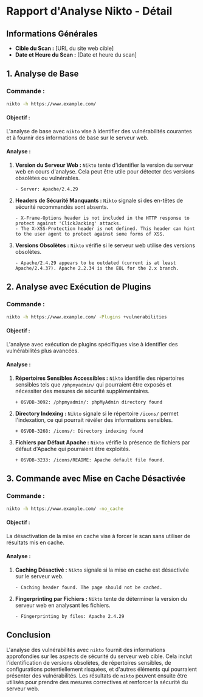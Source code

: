 
# Rapport d'Analyse Nikto - Détail

## Informations Générales
- **Cible du Scan :** [URL du site web cible]
- **Date et Heure du Scan :** [Date et heure du scan]

## 1. Analyse de Base
### Commande :
```bash
nikto -h https://www.example.com/
```

#### Objectif :
L'analyse de base avec `nikto` vise à identifier des vulnérabilités courantes et à fournir des informations de base sur le serveur web.

#### Analyse :
1. **Version du Serveur Web :** `Nikto` tente d'identifier la version du serveur web en cours d'analyse. Cela peut être utile pour détecter des versions obsolètes ou vulnérables.
   ```
   - Server: Apache/2.4.29
   ```

2. **Headers de Sécurité Manquants :** `Nikto` signale si des en-têtes de sécurité recommandés sont absents.
   ```
   - X-Frame-Options header is not included in the HTTP response to protect against 'ClickJacking' attacks.
   - The X-XSS-Protection header is not defined. This header can hint to the user agent to protect against some forms of XSS.
   ```

3. **Versions Obsolètes :** `Nikto` vérifie si le serveur web utilise des versions obsolètes.
   ```
   - Apache/2.4.29 appears to be outdated (current is at least Apache/2.4.37). Apache 2.2.34 is the EOL for the 2.x branch.
   ```

## 2. Analyse avec Exécution de Plugins
### Commande :
```bash
nikto -h https://www.example.com/ -Plugins +vulnerabilities
```

#### Objectif :
L'analyse avec exécution de plugins spécifiques vise à identifier des vulnérabilités plus avancées.

#### Analyse :
1. **Répertoires Sensibles Accessibles :** `Nikto` identifie des répertoires sensibles tels que `/phpmyadmin/` qui pourraient être exposés et nécessiter des mesures de sécurité supplémentaires.
   ```
   + OSVDB-3092: /phpmyadmin/: phpMyAdmin directory found
   ```

2. **Directory Indexing :** `Nikto` signale si le répertoire `/icons/` permet l'indexation, ce qui pourrait révéler des informations sensibles.
   ```
   + OSVDB-3268: /icons/: Directory indexing found
   ```

3. **Fichiers par Défaut Apache :** `Nikto` vérifie la présence de fichiers par défaut d'Apache qui pourraient être exploités.
   ```
   + OSVDB-3233: /icons/README: Apache default file found.
   ```

## 3. Commande avec Mise en Cache Désactivée
### Commande :
```bash
nikto -h https://www.example.com/ -no_cache
```

#### Objectif :
La désactivation de la mise en cache vise à forcer le scan sans utiliser de résultats mis en cache.

#### Analyse :
1. **Caching Désactivé :** `Nikto` signale si la mise en cache est désactivée sur le serveur web.
   ```
   - Caching header found. The page should not be cached.
   ```

2. **Fingerprinting par Fichiers :** `Nikto` tente de déterminer la version du serveur web en analysant les fichiers.
   ```
   - Fingerprinting by files: Apache 2.4.29
   ```

## Conclusion
L'analyse des vulnérabilités avec `nikto` fournit des informations approfondies sur les aspects de sécurité du serveur web cible. Cela inclut l'identification de versions obsolètes, de répertoires sensibles, de configurations potentiellement risquées, et d'autres éléments qui pourraient présenter des vulnérabilités. Les résultats de `nikto` peuvent ensuite être utilisés pour prendre des mesures correctives et renforcer la sécurité du serveur web.
